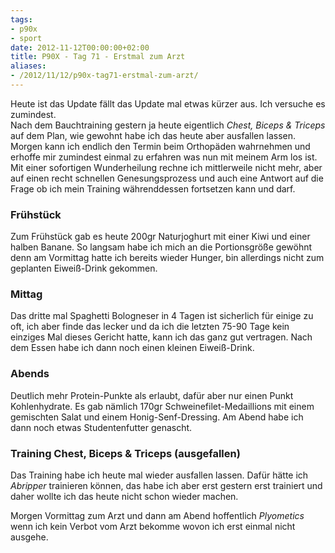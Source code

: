 ```yaml
---
tags:
- p90x
- sport
date: 2012-11-12T00:00:00+02:00
title: P90X - Tag 71 - Erstmal zum Arzt
aliases:
- /2012/11/12/p90x-tag71-erstmal-zum-arzt/
---
```


Heute ist das Update fällt das Update mal etwas kürzer aus. Ich versuche es zumindest.  
Nach dem Bauchtraining gestern ja heute eigentlich _Chest, Biceps & Triceps_ auf dem Plan, wie gewohnt habe ich das heute aber ausfallen lassen.  
Morgen kann ich endlich den Termin beim Orthopäden wahrnehmen und erhoffe mir zumindest einmal zu erfahren was nun mit meinem Arm los ist. Mit einer sofortigen Wunderheilung rechne ich mittlerweile nicht mehr, aber auf einen recht schnellen Genesungsprozess und auch eine Antwort auf die Frage ob ich mein Training währenddessen fortsetzen kann und darf. 

### Frühstück
Zum Frühstück gab es heute 200gr Naturjoghurt mit einer Kiwi und einer halben Banane. So langsam habe ich mich an die Portionsgröße gewöhnt denn am Vormittag hatte ich bereits wieder Hunger, bin allerdings nicht zum geplanten Eiweiß-Drink gekommen. 

### Mittag
Das dritte mal Spaghetti Bologneser in 4 Tagen ist sicherlich für einige zu oft, ich aber finde das lecker und da ich die letzten 75-90 Tage kein einziges Mal dieses Gericht hatte, kann ich das ganz gut vertragen. Nach dem Essen habe ich dann noch einen kleinen Eiweiß-Drink. 

### Abends
Deutlich mehr Protein-Punkte als erlaubt, dafür aber nur einen Punkt Kohlenhydrate. Es gab nämlich 170gr Schweinefilet-Medaillions mit einem gemischten Salat und einem Honig-Senf-Dressing. 
Am Abend habe ich dann noch etwas Studentenfutter genascht. 

### Training Chest, Biceps & Triceps (ausgefallen)
Das Training habe ich heute mal wieder ausfallen lassen. Dafür hätte ich _Abripper_ trainieren können, das habe ich aber erst gestern erst trainiert und daher wollte ich das heute nicht schon wieder machen. 

Morgen Vormittag zum Arzt und dann am Abend hoffentlich _Plyometics_ wenn ich kein Verbot vom Arzt bekomme wovon ich erst einmal nicht ausgehe. 
